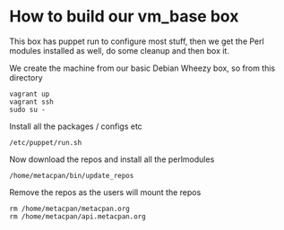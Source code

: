 # How to build our vm_base box

This box has puppet run to configure most stuff, then we get the Perl modules installed as well, do some cleanup and then box it. 

We create the machine from our basic Debian Wheezy box, so from this directory

	vagrant up
	vagrant ssh
	sudo su -

Install all the packages / configs etc

	/etc/puppet/run.sh

Now download the repos and install all the perlmodules

	/home/metacpan/bin/update_repos

Remove the repos as the users will mount the repos

	rm /home/metacpan/metacpan.org
	rm /home/metacpan/api.metacpan.org

